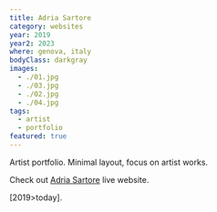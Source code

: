 ```yaml
---
title: Adria Sartore
category: websites
year: 2019
year2: 2023
where: genova, italy
bodyClass: darkgray
images:
  - ./01.jpg
  - ./03.jpg
  - ./02.jpg
  - ./04.jpg
tags:
  - artist
  - portfolio
featured: true
---
```


Artist portfolio. Minimal layout, focus on artist works.

Check out [Adria Sartore](https://adriasartore.com?source=rokma.com) live website.

[2019>today].
